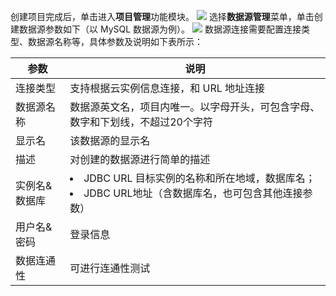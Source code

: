 ﻿创建项目完成后，单击进入**项目管理**功能模块。
![](https://qcloudimg.tencent-cloud.cn/raw/7fe27ca7544abc3254627e1a688aaf87.png)
选择**数据源管理**菜单，单击创建数据源参数如下（以 MySQL 数据源为例）。
![](https://qcloudimg.tencent-cloud.cn/raw/004c8d7c5d00941dd406df65687dbaed.png)
数据源连接需要配置连接类型、数据源名称等，具体参数及说明如下表所示：

| 参数 | 说明 | 
|---------|---------|
| 连接类型	| 支持根据云实例信息连接，和 URL 地址连接| 
| 数据源名称	| 数据源英文名，项目内唯一。以字母开头，可包含字母、数字和下划线，不超过20个字符| 
| 显示名	| 该数据源的显示名| 
| 描述	| 对创建的数据源进行简单的描述| 
| 实例名&数据库 | <li>JDBC URL	目标实例的名称和所在地域，数据库名；<li>JDBC URL地址（含数据库名，也可包含其他连接参数）| 
| 用户名&密码	| 登录信息| 
| 数据连通性	| 可进行连通性测试| 

